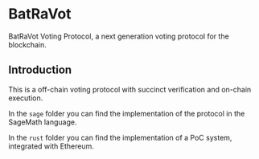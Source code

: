 # BatRaVot

BatRaVot Voting Protocol, a next generation voting protocol for the blockchain.

## Introduction

This is a off-chain voting protocol with succinct verification and on-chain execution.

In the `sage` folder you can find the implementation of the protocol in the SageMath language.

In the `rust` folder you can find the implementation of a PoC system, integrated with Ethereum.
